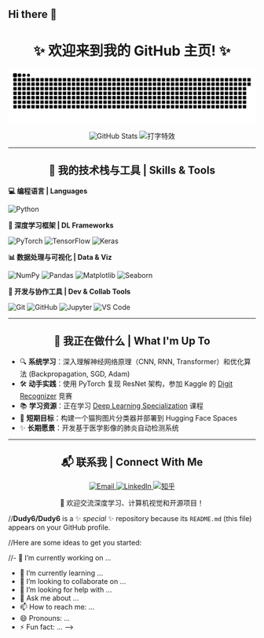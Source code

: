 ## Hi there 👋

<h1 align="center">✨ 欢迎来到我的 GitHub 主页! ✨</h1>

<picture>
  <source media="(prefers-color-scheme: dark)" srcset="https://raw.githubusercontent.com/Ringyale/Ringyale/output/github-contribution-grid-snake-dark.svg">
  <source media="(prefers-color-scheme: light)" srcset="https://raw.githubusercontent.com/Ringyale/Ringyale/output/github-contribution-grid-snake.svg">
  <img alt="github contribution grid snake animation" src="https://raw.githubusercontent.com/Ringyale/Ringyale/output/github-contribution-grid-snake.svg">
</picture>

<!-- ===================== 动态区域 ===================== -->
<p align="center">
  <!-- 访客计数器 (替换 YOUR_USERNAME 为你的真实用户名) -->
 <img src="https://github-readme-stats.vercel.app/api?username=Dudy6&show_icons=true&theme=tokyonight" alt="GitHub Stats" />

  <!-- 打字机特效 (替换 YOUR_USERNAME 为你的真实用户名) -->
  <img src="https://readme-typing-svg.demolab.com?font=Fira+Code&weight=500&size=26&pause=1000&color=58A6FF&center=true&vCenter=true&width=700&lines=Hi,+I'm+%F0%9F%91%8B+Dudy6!;%E7%83%AD%E8%A1%B7%E4%BA%8E%E6%B7%B1%E5%BA%A6%E5%AD%A6%E4%B9%A0%E7%9A%84%E6%96%B0%E6%89%8B%E5%BC%80%E5%8F%91%E8%80%85;AI%20%7C%20PyTorch%20%7C%20%E6%95%B0%E6%8D%AE%E7%A7%91%E5%AD%A6" alt="打字特效" />
</p>

<!-- ===================== 分隔线 ===================== -->
<hr/>

<!-- ===================== 技术栈区域 ===================== -->
<h2 align="center">🧠 我的技术栈与工具 | Skills & Tools</h2>

<strong>💻 编程语言 | Languages</strong>
<p>
  <img src="https://img.shields.io/badge/Python-3776AB?logo=python&logoColor=white&style=for-the-badge" alt="Python" />
</p>

<strong>🤖 深度学习框架 | DL Frameworks</strong>
<p>
  <img src="https://img.shields.io/badge/PyTorch-EE4C2C?logo=pytorch&logoColor=white&style=for-the-badge" alt="PyTorch" />
  <img src="https://img.shields.io/badge/TensorFlow-FF6F00?logo=tensorflow&logoColor=white&style=for-the-badge" alt="TensorFlow" />
  <img src="https://img.shields.io/badge/Keras-D00000?logo=keras&logoColor=white&style=for-the-badge" alt="Keras" />
</p>

<strong>📊 数据处理与可视化 | Data & Viz</strong>
<p>
  <img src="https://img.shields.io/badge/NumPy-013243?logo=numpy&logoColor=white&style=for-the-badge" alt="NumPy" />
  <img src="https://img.shields.io/badge/Pandas-150458?logo=pandas&logoColor=white&style=for-the-badge" alt="Pandas" />
  <img src="https://img.shields.io/badge/Matplotlib-11557C?logo=python&logoColor=white&style=for-the-badge" alt="Matplotlib" />
  <img src="https://img.shields.io/badge/Seaborn-8C3F97?logo=seaborn&logoColor=white&style=for-the-badge" alt="Seaborn" />
</p>

<strong>🧰 开发与协作工具 | Dev & Collab Tools</strong>
<p>
  <img src="https://img.shields.io/badge/Git-F05032?logo=git&logoColor=white&style=for-the-badge" alt="Git" />
  <img src="https://img.shields.io/badge/GitHub-181717?logo=github&logoColor=white&style=for-the-badge" alt="GitHub" />
  <img src="https://img.shields.io/badge/Jupyter-F37626?logo=jupyter&logoColor=white&style=for-the-badge" alt="Jupyter" />
  <img src="https://img.shields.io/badge/VS_Code-007ACC?logo=visualstudiocode&logoColor=white&style=for-the-badge" alt="VS Code" />
</p>

<!-- ===================== 分隔线 ===================== -->
<hr/>

<!-- ===================== 动态区域 ===================== -->
<h2 align="center">🚀 我正在做什么 | What I'm Up To</h2>

<ul>
  <li>🔍 <strong>系统学习</strong>：深入理解神经网络原理（CNN, RNN, Transformer）和优化算法 (Backpropagation, SGD, Adam)</li>
  <li>🛠️ <strong>动手实践</strong>：使用 PyTorch 复现 ResNet 架构，参加 Kaggle 的 <a href="https://www.kaggle.com/c/digit-recognizer">Digit Recognizer</a> 竞赛</li>
  <li>📚 <strong>学习资源</strong>：正在学习 <a href="https://www.coursera.org/specializations/deep-learning">Deep Learning Specialization</a> 课程</li>
  <li>🌱 <strong>短期目标</strong>：构建一个猫狗图片分类器并部署到 Hugging Face Spaces</li>
  <li>✨ <strong>长期愿景</strong>：开发基于医学影像的肺炎自动检测系统</li>
</ul>

<!-- ===================== 分隔线 ===================== -->
<hr/>

<!-- ===================== 联系方式区域 ===================== -->
<h2 align="center">📬 联系我 | Connect With Me</h2>
<p align="center">
  <!-- 邮箱 -->
  <a href="mailto:dudy6010@gmail.com">
    <img src="https://img.shields.io/badge/Email-D14836?logo=gmail&logoColor=white&style=for-the-badge" alt="Email" />
  </a>
  
  <!-- LinkedIn (可选) -->
  <a href="https://linkedin.com/in/YOUR_LINKEDIN">
    <img src="https://img.shields.io/badge/LinkedIn-0A66C2?logo=linkedin&logoColor=white&style=for-the-badge" alt="LinkedIn"/>
  </a>
  
  <!-- 知乎/B站等国内平台 -->
  <a href="https://www.zhihu.com/people/YOUR_ZHIHU">
    <img src="https://img.shields.io/badge/%E7%9F%A5%E4%B9%8E-0084FF?logo=zhihu&logoColor=white&style=for-the-badge" alt="知乎"/>
  </a>
</p>

<p align="center">
  🤝 欢迎交流深度学习、计算机视觉和开源项目！
</p>

//**Dudy6/Dudy6** is a ✨ _special_ ✨ repository because its `README.md` (this file) appears on your GitHub profile.

//Here are some ideas to get you started:

//- 🔭 I’m currently working on ...
- 🌱 I’m currently learning ...
- 👯 I’m looking to collaborate on ...
- 🤔 I’m looking for help with ...
- 💬 Ask me about ...
- 📫 How to reach me: ...
- 😄 Pronouns: ...
- ⚡ Fun fact: ...
-->
